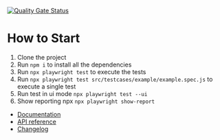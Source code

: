 [![Quality Gate Status](https://sonarcloud.io/api/project_badges/measure?project=Unravel-Project_unravel-qa&metric=alert_status)](https://sonarcloud.io/summary/new_code?id=Unravel-Project_unravel-qa)

# How to Start
1. Clone the project
2. Run `npm i` to install all the dependencies
3. Run `npx playwright test` to execute the tests
4. Run `npx playwright test src/testcases/example/example.spec.js` to execute a single test
5. Run test in ui mode `npx playwright test --ui`
6. Show reporting npx `npx playwright show-report`



* [Documentation](https://playwright.dev/docs/intro)
* [API reference](https://playwright.dev/docs/api/class-playwright/)
* [Changelog](https://github.com/microsoft/playwright/releases)
